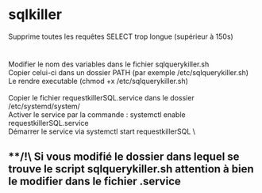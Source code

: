 # sqlkiller
Supprime toutes les requêtes SELECT trop longue (supérieur à 150s)
# 
Modifier le nom des variables dans le fichier sqlquerykiller.sh
\
Copier celui-ci dans un dossier PATH (par exemple /etc/sqlquerykiller.sh)
\
Le rendre executable (chmod +x /etc/sqlquerykiller.sh)
\
\
Copier le fichier requestkillerSQL.service dans le dossier /etc/systemd/system/
\
Activer le service par la commande : systemctl enable requestkillerSQL.service
\
Démarrer le service via systemctl start requestkillerSQL
\
## **/!\ Si vous modifié le dossier dans lequel se trouve le script sqlquerykiller.sh attention à bien le modifier dans le fichier .service
